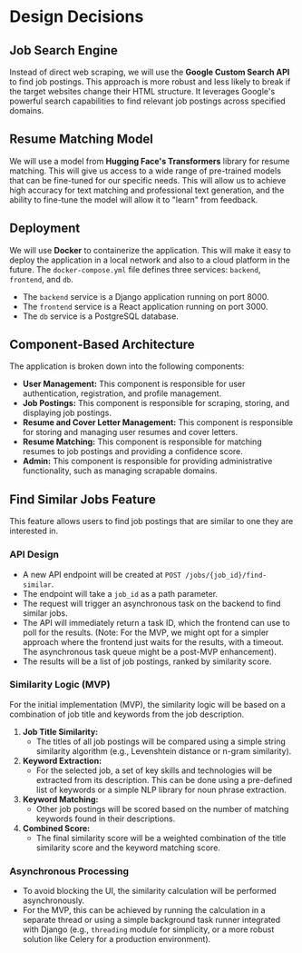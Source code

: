 # Design Decisions

## Job Search Engine

Instead of direct web scraping, we will use the **Google Custom Search API** to find job postings. This approach is more robust and less likely to break if the target websites change their HTML structure. It leverages Google's powerful search capabilities to find relevant job postings across specified domains.

## Resume Matching Model

We will use a model from **Hugging Face's Transformers** library for resume matching. This will give us access to a wide range of pre-trained models that can be fine-tuned for our specific needs. This will allow us to achieve high accuracy for text matching and professional text generation, and the ability to fine-tune the model will allow it to "learn" from feedback.

## Deployment

We will use **Docker** to containerize the application. This will make it easy to deploy the application in a local network and also to a cloud platform in the future. The `docker-compose.yml` file defines three services: `backend`, `frontend`, and `db`.

- The `backend` service is a Django application running on port 8000.
- The `frontend` service is a React application running on port 3000.
- The `db` service is a PostgreSQL database.

## Component-Based Architecture

The application is broken down into the following components:

*   **User Management:** This component is responsible for user authentication, registration, and profile management.
*   **Job Postings:** This component is responsible for scraping, storing, and displaying job postings.
*   **Resume and Cover Letter Management:** This component is responsible for storing and managing user resumes and cover letters.
*   **Resume Matching:** This component is responsible for matching resumes to job postings and providing a confidence score.
*   **Admin:** This component is responsible for providing administrative functionality, such as managing scrapable domains.

## Find Similar Jobs Feature

This feature allows users to find job postings that are similar to one they are interested in.

### API Design

*   A new API endpoint will be created at `POST /jobs/{job_id}/find-similar`.
*   The endpoint will take a `job_id` as a path parameter.
*   The request will trigger an asynchronous task on the backend to find similar jobs.
*   The API will immediately return a task ID, which the frontend can use to poll for the results. (Note: For the MVP, we might opt for a simpler approach where the frontend just waits for the results, with a timeout. The asynchronous task queue might be a post-MVP enhancement).
*   The results will be a list of job postings, ranked by similarity score.

### Similarity Logic (MVP)

For the initial implementation (MVP), the similarity logic will be based on a combination of job title and keywords from the job description.

1.  **Job Title Similarity:**
    *   The titles of all job postings will be compared using a simple string similarity algorithm (e.g., Levenshtein distance or n-gram similarity).
2.  **Keyword Extraction:**
    *   For the selected job, a set of key skills and technologies will be extracted from its description. This can be done using a pre-defined list of keywords or a simple NLP library for noun phrase extraction.
3.  **Keyword Matching:**
    *   Other job postings will be scored based on the number of matching keywords found in their descriptions.
4.  **Combined Score:**
    *   The final similarity score will be a weighted combination of the title similarity score and the keyword matching score.

### Asynchronous Processing

*   To avoid blocking the UI, the similarity calculation will be performed asynchronously.
*   For the MVP, this can be achieved by running the calculation in a separate thread or using a simple background task runner integrated with Django (e.g., `threading` module for simplicity, or a more robust solution like Celery for a production environment).
